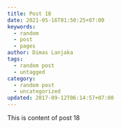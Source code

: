 ```yaml
---
title: Post 18
date: 2021-05-16T01:50:25+07:00
keywords:
  - random
  - post
  - pages
author: Dimas Lanjaka
tags:
  - random post
  - untagged
category:
  - random post
  - uncategorized
updated: 2017-09-12T06:14:57+07:00
---
```

This is content of post 18